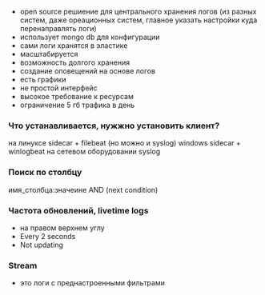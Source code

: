 - open source решиение для центрального хранения логов (из разных систем, даже ореационных систем, главное указать настройки куда перенаправлять логи)
- использует mongo db для конфигурации
- сами логи хранятся в эластике
- масштабируется
- возможность долгого хранения
- создание оповещений на основе логов
- есть графики
- не простой интерфейс
- высокое требование к ресурсам
- ограничение 5 гб трафика в день
### Что устанавливается, нужжно установить клиент?
на линуксе sidecar + filebeat (но можно и syslog)
windows sidecar + winlogbeat
на сетевом оборудовании syslog

### Поиск по столбцу
имя_столбца:значеине AND (next condition)

### Частота обновлений, livetime logs
- на правом верхнем углу
- Every 2 seconds
- Not updating

### Stream 
- это логи с преднастроенными фильтрами
